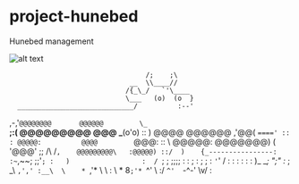 # project-hunebed
Hunebed management

![alt text](https://f.jwwb.nl/public/r/o/e/temp-pjcmtzjvjotcpkkgglbg/01_a_hunebed-1.gif "Fokke/Sukke")

                                      /;    ;\
                                  __  \\____//
                                 /{_\_/   `'\____
                                 \___   (o)  (o  }
      _____________________________/          :--'
  ,-,'`@@@@@@@@       @@@@@@         \_    `__\
 ;:(  @@@@@@@@@        @@@             \___(o'o)
 :: )  @@@@          @@@@@@        ,'@@(  `===='
 :: : @@@@@:          @@@@         `@@@:
 :: \  @@@@@:       @@@@@@@)    (  '@@@'
 ;; /\      /`,    @@@@@@@@@\   :@@@@@)
 ::/  )    {_----------------:  :~`,~~;
;;'`; :   )                  :  / `; ;
;;;; : :   ;                  :  ;  ; :
`'`' / :  :                   :  :  : :
   )_ \__;      ";"          :_ ;  \_\       `,','
   :__\  \    * `,'*         \  \  :  \   *  8`;'*
       `^'     \ :/           `^'  `-^-'   \v/ :
